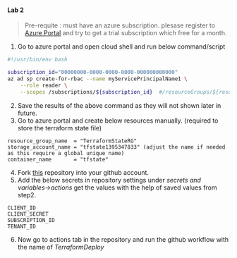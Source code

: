 #### Lab 2

>Pre-requite : must have an azure subscription. plesase register to [Azure Portal](https://portal.azure.com/#home) and try to get a trial subscription which free for a month.

1. Go to azure portal and open cloud shell and run below command/script

```bash
#!/usr/bin/env bash

subscription_id="00000000-0000-0000-0000-000000000000" 
az ad sp create-for-rbac --name myServicePrincipalName1 \
    --role reader \
    --scopes /subscriptions/${subscription_id}  #/resourceGroups/${resource_group} 
```
2. Save the results of the above command as they will not shown later in future.
3. Go to azure portal and create below resources manually. (required to store the terraform state file)

```
resource_group_name  = "TerraformStateRG"
storage_account_name = "tfstate1395347833" (adjust the name if needed as this require a global unique name)
container_name       = "tfstate"
```
  
4. Fork [this](https://github.com/hclpandv/terraform-azure-github-actions) repository into your github account.
5. Add the below secrets in repository settings under *secrets and variables->actions* get the values with the help of saved values from step2.

```
CLIENT_ID
CLIENT_SECRET
SUBSCRIPTION_ID
TENANT_ID
```
6. Now go to actions tab in the repository and run the github workflow with the name of *TerraformDeploy*
